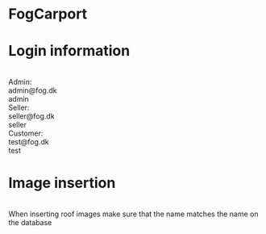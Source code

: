 # FogCarport
<h1>Login information</h1> <br>
Admin: <br>
admin@fog.dk<br>
admin<br>
Seller: <br>
seller@fog.dk <br>
seller<br>
Customer:<br>
test@fog.dk<br>
test<br>
<h1>Image insertion</h1> <br>
When inserting roof images make sure that the name matches the name on the database



